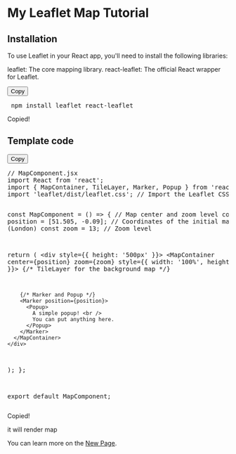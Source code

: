 # My Leaflet Map Tutorial

## Installation

To use Leaflet in your React app, you'll need to install the following libraries:

leaflet: The core mapping library.
react-leaflet: The official React wrapper for Leaflet.

<div class="code-container">
  <button class="copy-btn" id="copy-btn1" onclick="copyCode1()">Copy</button>
  <pre id="codeBlock1"> npm install leaflet react-leaflet</pre>
  <span class="copied-notification" id="copiedNotification1">Copied!</span>
</div>

## Template code
<div class="code-container">
  <button class="copy-btn" id="copy-btn2" onclick="copyCode2()">Copy</button>
  <pre id="codeBlock2">// MapComponent.jsx
import React from 'react';
import { MapContainer, TileLayer, Marker, Popup } from 'react-leaflet';
import 'leaflet/dist/leaflet.css'; // Import the Leaflet CSS

const MapComponent = () => {
  // Map center and zoom level
  const position = [51.505, -0.09]; // Coordinates of the initial map center (London)
  const zoom = 13; // Zoom level

  return (
    <div style={{ height: '500px' }}>
      <MapContainer center={position} zoom={zoom} style={{ width: '100%', height: '100%' }}>
        {/* TileLayer for the background map */}
        <TileLayer
          url="https://{s}.tile.openstreetmap.org/{z}/{x}/{y}.png"
          attribution='&copy; <a href="https://www.openstreetmap.org/copyright">OpenStreetMap</a> contributors'
        />

        {/* Marker and Popup */}
        <Marker position={position}>
          <Popup>
            A simple popup! <br />
            You can put anything here.
          </Popup>
        </Marker>
      </MapContainer>
    </div>
  );
};

export default MapComponent;</pre>
  <span class="copied-notification" id="copiedNotification2">Copied!</span>
</div>

it will render map



You can learn more on the [New Page](doc/newpage.md).
<!-- Link to External CSS -->
<link rel="stylesheet" type="text/css" href="style.css">

<!-- Link to External JavaScript -->
<script src="script.js"></script>



